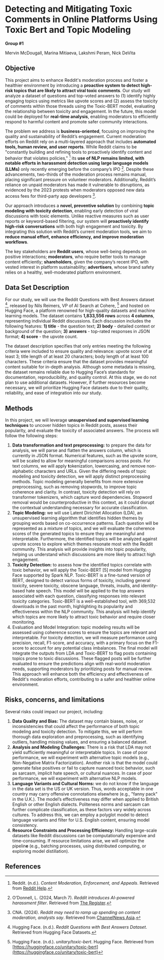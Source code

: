 

# Detecting and Mitigating Toxic Comments in Online Platforms Using Toxic Bert and Topic Modeling 

**Group #1**

Mervin McDougall, Marina Mitiaeva, Lakshmi Peram, Nick DeVita

## 

## Objective

This project aims to enhance Reddit's moderation process and foster a healthier environment by introducing a **proactive system** **to detect high-risk topics that are likely to attract viral toxic comments**. Our study will analyze a dataset of questions and top-voted answers to (1) identify highly engaging topics using metrics like upvote scores and (2) assess the toxicity of comments within those threads using the Toxic-BERT model, evaluating the relationship between toxicity and engagement. In the future, this model could be deployed for **real-time analysis**, enabling moderators to efficiently respond to harmful content and promote safer community interactions.

The problem we address is **business-oriented**, focusing on improving the quality and sustainability of Reddit’s engagement. Current moderation efforts on Reddit rely on a multi-layered approach that includes **automated tools, human review, and user reports**. While Reddit claims to be "constantly building and refining tools to proactively identify content and behavior that violates policies," [^1]  its **use of NLP remains limited, with notable efforts in harassment detection using** **large language models (LLMs)** only recently emerging before the company’s IPO​ [^2]. Despite these advancements, two-thirds of the moderation process remains manual, placing significant pressure on volunteer moderators. Additionally, Reddit’s reliance on unpaid moderators has made it vulnerable to disruptions, as evidenced by the 2023 protests when moderators opposed new data access fees for third-party app developers​ [^3].

Our approach introduces a **novel, preventive solution** by combining **topic modeling with toxicity detection**, enabling early detection of viral discussions with toxic elements. Unlike reactive measures such as user reports or keyword-based filtering, our system will **proactively identify high-risk conversations** with both high engagement and toxicity. By integrating this solution with Reddit’s current moderation tools, we aim to **reduce manual effort, enhance efficiency, and improve moderation workflows**.

The key stakeholders are **Reddit users**, whose well-being depends on positive interactions; **moderators**, who require better tools to manage content efficiently; **shareholders**, given the company’s recent IPO, with vested interest in platform sustainability; **advertisers**, whose brand safety relies on a healthy, well-moderated platform environment.

## Data Set Description

For our study, we will use the Reddit Questions with Best Answers dataset [^4], released by Nils Reimers, VP of AI Search at Cohere, [^5] and hosted on Hugging Face, a platform renowned for high-quality datasets and machine learning models. The dataset contains **1,833,556 rows** across **4 columns**, representing individual Reddit discussions. Each discussion includes the following features: **1\) title** \- the question text; **2\)** **body** \- detailed context or background of the question; **3\)** **answers** \-  top-rated responses in JSON format; **4\) score** \- the upvote count.

The dataset description specifies that only entries meeting the following criteria were included to ensure quality and relevance: upvote score of at least 3; title length of at least 20 characters; body length of at least 100 characters. These criteria ensure that the dataset provides meaningful content suitable for in-depth analysis. Although some metadata is missing, the dataset remains reliable due to Hugging Face’s standards for documentation, reproducibility, and quality control. At this stage, we do not plan to use additional datasets. However, if further resources become necessary, we will prioritize Hugging Face datasets due to their quality, reliability, and ease of integration into our study.

## Methods

In this project, we will leverage **unsupervised and supervised learning techniques** to uncover hidden topics in Reddit posts, assess their popularity, and evaluate the toxicity of associated answers. The process will follow the following steps:

1. **Data transformation and text preprocessing:** to prepare the data for analysis, we will parse and flatten the answers column, which is currently in JSON format. Numerical features, such as the upvote score, will be scaled to allow for meaningful comparisons across posts. For text columns, we will apply **t**okenization, lowercasing, and remove non-alphabetic characters and URLs. Given the differing needs of topic modeling and toxicity detection, we will apply distinct preprocessing methods. Topic modeling generally benefits from more extensive preprocessing, such as removing stopwords, to improve topic coherence and clarity. In contrast, toxicity detection will rely on transformer tokenizers, which capture word dependencies. Stopword removal would be counterproductive in this context, as it could disrupt the contextual understanding necessary for accurate classification.  
2. **Topic Modeling:** we will use Latent Dirichlet Allocation (LDA), an unsupervised learning algorithm that identifies hidden themes by grouping words based on co-occurrence patterns. Each question will be represented as a mixture of topics, and we will evaluate the coherence scores of the generated topics to ensure they are meaningful and interpretable. Furthermore, the identified topics will be analyzed against upvote scores to explore which themes resonate most with the Reddit community. This analysis will provide insights into topic popularity, helping us understand which discussions are more likely to attract high engagement.  
3. **Toxicity Detection:** to assess how the identified topics correlate with toxic behavior, we will apply the Toxic-BERT \[5\] model from Hugging Face supported by Spark NLP. Toxic-BERT is a fine-tuned version of BERT, designed to detect various forms of toxicity, including general toxicity, severe toxicity, obscene language, threats, insults, and identity-based hate speech. This model will be applied to the top answers associated with each question, classifying responses into relevant toxicity categories. Toxic-BERT is a well-established tool, with 369,532 downloads in the past month, highlighting its popularity and effectiveness within the NLP community. This analysis will help identify which topics are more likely to attract toxic behavior and require closer monitoring.  
4. Evaluation and Model Integration: topic modeling results will be assessed using coherence scores to ensure the topics are relevant and interpretable. For toxicity detection, we will measure performance using precision, recall, F1-score, and accuracy, with a primary focus on the F1-score to account for any potential class imbalances. The final model will integrate the outputs from LDA and Toxic-BERT to flag posts containing topics prone to toxic discussions. These flagged posts will be further evaluated to ensure the predictions align with real-world moderation needs, supporting moderators by prioritizing posts for manual review. This approach will enhance both the efficiency and effectiveness of Reddit's moderation efforts, contributing to a safer and healthier online environment.

## Risks, concerns, and limitations

Several risks could impact our project, including:

1) **Data Quality and Bias:** The dataset may contain biases, noise, or inconsistencies that could affect the performance of both topic modeling and toxicity detection. To mitigate this, we will perform thorough data exploration and preprocessing, such as identifying outliers, handling missing values, and ensuring a balanced dataset.  
2) **Analysis and Modeling Challenges:** There is a risk that LDA may not yield sufficiently meaningful or interpretable topics. In case of poor performance, we will experiment with alternative topic models (e.g., Non-Negative Matrix Factorization). Another risk is that the model could generate false positives or fail to capture nuanced toxic behavior, such as sarcasm, implicit hate speech, or cultural nuances. In case of poor performance, we will experiment with alternative NLP models.  
3) **Language Variants and Cultural Norms:** we do not know if the language in the data set is the US or UK version. Thus, words acceptable in one country may carry offensive connotations elsewhere (e.g., "fanny pack" in the U.K.). The model’s effectiveness may differ when applied to British English or other English dialects. Politeness norms and sarcasm can further complicate classification, as these factors vary widely across cultures. To address this, we can employ a polyglot model to detect language variants and filter for U.S. English content, ensuring model consistency.  
4) **Resource Constraints and Processing Efficiency:** Handling large-scale datasets like Reddit discussions can be computationally expensive and time-consuming. If resource limitations arise, we will optimize the pipelin**e** (e.g., batching processes, using distributed computing, or exploring model distillation).
 

## References

[^1]:Reddit. (n.d.). *Content Moderation, Enforcement, and Appeals*. Retrieved from [Reddit Help](https://support.reddithelp.com/hc/en-us/articles/23511059871252-Content-Moderation-Enforcement-and-Appeals#:~:text=When%20our%20automated%20systems%20find,Policy%2C%20it%20is%20removed%20automatically).  
[^2]:O’Donnell, L. (2024, March 7). *Reddit introduces AI-powered harassment filter*. Retrieved from [The Register](https://www.theregister.com/2024/03/07/reddit_introduces_aipowered_harassment_filter/).  
[^3]:CNA. (2024). *Reddit may need to ramp up spending on content moderation, analysts say*. Retrieved from [ChannelNews Asia](https://www.channelnewsasia.com/business/reddit-may-need-ramp-spending-content-moderation-analysts-say-4214801).  
[^4]:Hugging Face. (n.d.). *Reddit Questions with Best Answers Dataset*. Retrieved from Hugging Face Datasets.  
[^5]:Hugging Face. (n.d.). *unitary/toxic-bert*. Hugging Face. Retrieved from [https://huggingface.co/unitary/toxic-bert](https://huggingface.co/unitary/toxic-bert)

